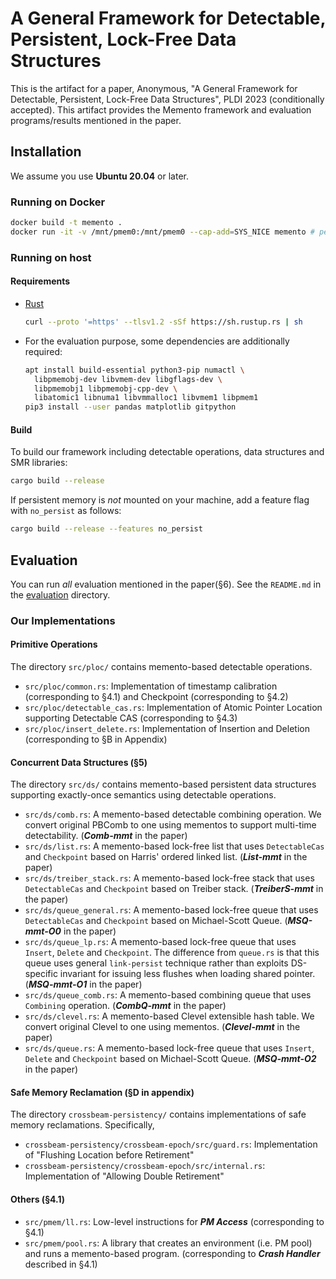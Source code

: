 # A General Framework for Detectable, Persistent, Lock-Free Data Structures

This is the artifact for a paper, Anonymous, "A General Framework for Detectable, Persistent, Lock-Free Data Structures", PLDI 2023 (conditionally accepted). This artifact provides the Memento framework and evaluation programs/results mentioned in the paper.

## Installation

We assume you use **Ubuntu 20.04** or later.

### Running on Docker

```sh
docker build -t memento .
docker run -it -v /mnt/pmem0:/mnt/pmem0 --cap-add=SYS_NICE memento # peristent memory must be mounted at /mnt/pmem0
```

### Running on host

#### Requirements

- [Rust](https://www.rust-lang.org/)
  ```sh
  curl --proto '=https' --tlsv1.2 -sSf https://sh.rustup.rs | sh
  ```
- For the evaluation purpose, some dependencies are additionally required:
  ```sh
  apt install build-essential python3-pip numactl \
    libpmemobj-dev libvmem-dev libgflags-dev \
    libpmemobj1 libpmemobj-cpp-dev \
    libatomic1 libnuma1 libvmmalloc1 libvmem1 libpmem1
  pip3 install --user pandas matplotlib gitpython
  ```

#### Build

To build our framework including detectable operations, data structures and SMR libraries:
```sh
cargo build --release
```

If persistent memory is *not* mounted on your machine, add a feature flag with `no_persist` as follows:
```sh
cargo build --release --features no_persist
```

## Evaluation

You can run *all* evaluation mentioned in the paper(§6).
See the `README.md` in the [evaluation](./evaluation) directory.

### Our Implementations

#### Primitive Operations

The directory `src/ploc/` contains memento-based detectable operations.

- `src/ploc/common.rs`: Implementation of timestamp calibration (corresponding to §4.1) and Checkpoint (corresponding to §4.2)
- `src/ploc/detectable_cas.rs`: Implementation of Atomic Pointer Location supporting Detectable CAS (corresponding to §4.3)
- `src/ploc/insert_delete.rs`: Implementation of Insertion and Deletion (corresponding to §B in Appendix)

#### Concurrent Data Structures (§5)

The directory `src/ds/` contains memento-based persistent data structures supporting exactly-once semantics using detectable operations.

- `src/ds/comb.rs`: A memento-based detectable combining operation. We convert original PBComb to one using mementos to support multi-time detectability. (***Comb-mmt*** in the paper)
- `src/ds/list.rs`: A memento-based lock-free list that uses `DetectableCas` and `Checkpoint` based on Harris' ordered linked list. (***List-mmt*** in the paper)
- `src/ds/treiber_stack.rs`: A memento-based lock-free stack that uses `DetectableCas` and `Checkpoint` based on Treiber stack. (***TreiberS-mmt*** in the paper)
- `src/ds/queue_general.rs`: A memento-based lock-free queue that uses `DetectableCas` and `Checkpoint` based on Michael-Scott Queue. (***MSQ-mmt-O0*** in the paper)
- `src/ds/queue_lp.rs`: A memento-based lock-free queue that uses `Insert`, `Delete` and `Checkpoint`. The difference from `queue.rs` is that this queue uses general `link-persist` technique rather than exploits DS-specific invariant for issuing less flushes when loading shared pointer. (***MSQ-mmt-O1*** in the paper)
- `src/ds/queue_comb.rs`: A memento-based combining queue that uses `Combining` operation. (***CombQ-mmt*** in the paper)
- `src/ds/clevel.rs`: A memento-based Clevel extensible hash table. We convert original Clevel to one using mementos. (***Clevel-mmt*** in the paper)
- `src/ds/queue.rs`: A memento-based lock-free queue that uses `Insert`, `Delete` and `Checkpoint` based on Michael-Scott Queue. (***MSQ-mmt-O2*** in the paper)

#### Safe Memory Reclamation (§D in appendix)

The directory `crossbeam-persistency/` contains implementations of safe memory reclamations. Specifically,

- `crossbeam-persistency/crossbeam-epoch/src/guard.rs`: Implementation of "Flushing Location before Retirement"
- `crossbeam-persistency/crossbeam-epoch/src/internal.rs`: Implementation of "Allowing Double Retirement"

#### Others (§4.1)

- `src/pmem/ll.rs`: Low-level instructions for ***PM Access*** (corresponding to §4.1)
- `src/pmem/pool.rs`: A library that creates an environment (i.e. PM pool) and runs a memento-based program. (corresponding to ***Crash Handler*** described in §4.1)
